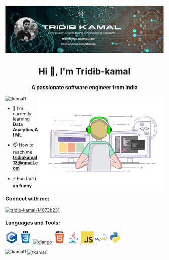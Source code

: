 ![logo](https://github.com/tkamal1/Tridib-kamal/blob/main/Orange%20Modern%20Technology%20LinkedIn%20Banner.png)
 <h1 align="center">Hi 👋, I'm Tridib-kamal</h1>
<h3 align="center">A passionate software engineer from India</h3>
<img align="right"  width="400px" src="https://github.com/tkamal1/Tridib-kamal/blob/main/coding%20(1).gif"/>
<p align="left"> <img src="https://komarev.com/ghpvc/?username=tkamal1&label=Profile%20views&color=0e75b6&style=flat" alt="tkamal1" /> </p>

- 🌱 I’m currently learning **Data Analytics,AI ML**

- 📫 How to reach me **tridibkamal13@gmail.com**

- ⚡ Fun fact **i an funny**

<h3 align="left">Connect with me:</h3>
<p align="left">
<a href="https://linkedin.com/in/tridib-kamal-14073b231" target="blank"><img align="center" src="https://raw.githubusercontent.com/rahuldkjain/github-profile-readme-generator/master/src/images/icons/Social/linked-in-alt.svg" alt="tridib-kamal-14073b231" height="30" width="40" /></a>
</p>

<h3 align="left">Languages and Tools:</h3>
<p align="left"> <a href="https://www.cprogramming.com/" target="_blank" rel="noreferrer"> <img src="https://raw.githubusercontent.com/devicons/devicon/master/icons/c/c-original.svg" alt="c" width="40" height="40"/> </a> <a href="https://www.w3schools.com/css/" target="_blank" rel="noreferrer"> <img src="https://raw.githubusercontent.com/devicons/devicon/master/icons/css3/css3-original-wordmark.svg" alt="css3" width="40" height="40"/> </a> <a href="https://www.djangoproject.com/" target="_blank" rel="noreferrer"> <img src="https://cdn.worldvectorlogo.com/logos/django.svg" alt="django" width="40" height="40"/> </a> <a href="https://www.w3.org/html/" target="_blank" rel="noreferrer"> <img src="https://raw.githubusercontent.com/devicons/devicon/master/icons/html5/html5-original-wordmark.svg" alt="html5" width="40" height="40"/> </a> <a href="https://www.java.com" target="_blank" rel="noreferrer"> <img src="https://raw.githubusercontent.com/devicons/devicon/master/icons/java/java-original.svg" alt="java" width="40" height="40"/> </a> <a href="https://developer.mozilla.org/en-US/docs/Web/JavaScript" target="_blank" rel="noreferrer"> <img src="https://raw.githubusercontent.com/devicons/devicon/master/icons/javascript/javascript-original.svg" alt="javascript" width="40" height="40"/> </a> <a href="https://www.mysql.com/" target="_blank" rel="noreferrer"> <img src="https://raw.githubusercontent.com/devicons/devicon/master/icons/mysql/mysql-original-wordmark.svg" alt="mysql" width="40" height="40"/> </a> <a href="https://www.python.org" target="_blank" rel="noreferrer"> <img src="https://raw.githubusercontent.com/devicons/devicon/master/icons/python/python-original.svg" alt="python" width="40" height="40"/> </a> </p>

<p><img align="left" src="https://github-readme-stats.vercel.app/api/top-langs?username=tkamal1&show_icons=true&locale=en&layout=compact" alt="tkamal1" /></p>

<p>&nbsp;<img align="center" src="https://github-readme-stats.vercel.app/api?username=tkamal1&show_icons=true&locale=en" alt="tkamal1" /></p>

